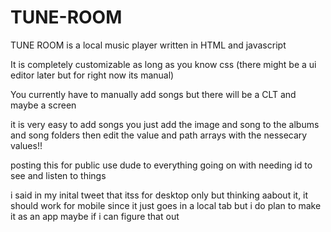 # TUNE-ROOM

TUNE ROOM is a local music player written in HTML and javascript

It is completely customizable as long as you know css (there might be a ui editor later but for right now its manual)

You currently have to manually add songs but there will be a CLT and maybe a screen

it is very easy to add songs you just add the image and song to the albums and song folders then edit the value and path arrays with the nessecary values!!


posting this for public use dude to everything going on with needing id to see and listen to things

i said in my inital tweet that itss for desktop only but thinking aabout it, it should work for mobile since it just goes in a local tab but i do plan to make it as an app maybe if i can figure that out
